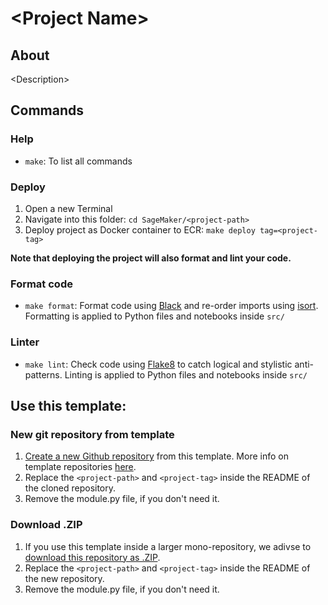 # \<Project Name\>
## About
\<Description\>

## Commands
### Help
* `make`: To list all commands

### Deploy
1. Open a new Terminal
2. Navigate into this folder: `cd SageMaker/<project-path>`
3. Deploy project as Docker container to ECR: `make deploy tag=<project-tag>`

**Note that deploying the project will also format and lint your code.**

### Format code
* `make format`: Format code using [Black](https://github.com/psf/black) and re-order imports using [isort](https://pycqa.github.io/isort/). Formatting is applied to Python files and notebooks inside `src/`

### Linter
* `make lint`: Check code using [Flake8](https://github.com/PyCQA/flake8) to catch logical and stylistic anti-patterns. Linting is applied to Python files and notebooks inside `src/`


## Use this template:
### New git repository from template
1. [Create a new Github repository](https://github.com/blinkist/blinkist-sagemaker-template/generate) from this template. More info on template repositories [here](https://docs.github.com/en/free-pro-team@latest/github/creating-cloning-and-archiving-repositories/creating-a-repository-from-a-template).
2. Replace the `<project-path>` and `<project-tag>` inside the README of the cloned repository.
3. Remove the module.py file, if you don't need it.

### Download .ZIP
1. If you use this template inside a larger mono-repository, we adivse to [download this repository as .ZIP](https://github.com/blinkist/blinkist-sagemaker-template/archive/main.zip).
2. Replace the `<project-path>` and `<project-tag>` inside the README of the new repository.
3. Remove the module.py file, if you don't need it.
